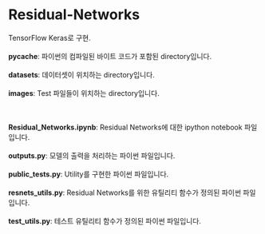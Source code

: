 # Residual-Networks

TensorFlow Keras로 구현.
<br><br>
**__pycache__**: 파이썬의 컴파일된 바이트 코드가 포함된 directory입니다.<br><br>
**datasets**: 데이터셋이 위치하는 directory입니다.<br><br>
**images**: Test 파일들이 위치하는 directory입니다.
<br><br><br>

**Residual_Networks.ipynb**: Residual Networks에 대한 ipython notebook 파일입니다.<br><br>
**outputs.py**: 모델의 출력을 처리하는 파이썬 파일입니다.<br><br>
**public_tests.py**: Utility를 구현한 파이썬 파일입니다.<br><br>
**resnets_utils.py**: Residual Networks를 위한 유틸리티 함수가 정의된 파이썬 파일입니다.<br><br>
**test_utils.py**: 테스트 유틸리티 함수가 정의된 파이썬 파일입니다.
